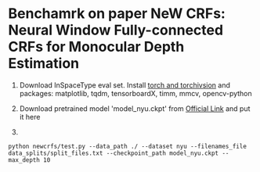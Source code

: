 # Benchamrk on paper  NeW CRFs: Neural Window Fully-connected CRFs for Monocular Depth Estimation

1. Download InSpaceType eval set. Install [torch and torchivsion](https://pytorch.org/get-started/previous-versions/) and packages: matplotlib, tqdm, tensorboardX, timm, mmcv, opencv-python

2. Download pretrained model 'model_nyu.ckpt' from [Official Link](https://virutalbuy-public.oss-cn-hangzhou.aliyuncs.com/share/newcrfs/models/model_nyu.ckpt) and put it here

3.

  ```  
  python newcrfs/test.py --data_path ./ --dataset nyu --filenames_file data_splits/split_files.txt --checkpoint_path model_nyu.ckpt --max_depth 10
  ```
